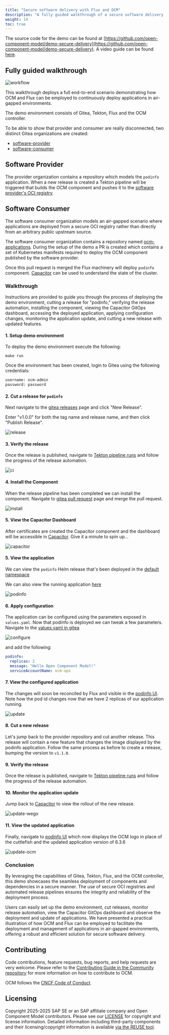 ```yaml
---
title: "Secure software delivery with Flux and OCM"
description: "A fully guided walkthrough of a secure software delivery scenario."
weight: 14
toc: true
---
```


The source code for the demo can be found at [https://github.com/open-component-model/demo-secure-delivery](https://github.com/open-component-model/demo-secure-delivery).
A video guide can be found [here](https://share.vidyard.com/watch/NjNrZF2926RUTSUvkU4MdR).

## Fully guided walkthrough

![workflow](https://raw.githubusercontent.com/open-component-model/demo-secure-delivery/refs/heads/main/docs/images/new_diagram.png)

This walkthrough deploys a full end-to-end scenario demonstrating how OCM and Flux can be employed to continuously deploy applications in air-gapped environments.

The demo environment consists of Gitea, Tekton, Flux and the OCM controller.

To be able to show that provider and consumer are really disconnected, two distinct Gitea organizations are created:

- [software-provider](https://gitea.ocm.dev/software-provider)
- [software-consumer](https://gitea.ocm.dev/software-consumer)

## Software Provider

The provider organization contains a repository which models the `podinfo` application. When a new release is created a Tekton pipeline will be triggered that builds the OCM component and pushes it to the [software provider's OCI registry](https://gitea.ocm.dev/software-provider/-/packages).

## Software Consumer

The software consumer organization models an air-gapped scenario where applications are deployed from a secure OCI registry rather than directly from an arbitrary public upstream source.

The software consumer organization contains a repository named [ocm-applications](https://gitea.ocm.dev/software-consumer/ocm-applications). During the setup of the demo a PR is created which contains a set of Kubernetes manifests required to deploy the OCM component published by the software provider.

Once this pull request is merged the Flux machinery will deploy `podinfo` component. [Capacitor](https://capacitor.ocm.dev) can be used to understand the state of the cluster.

### Walkthrough

Instructions are provided to guide you through the process of deploying the demo environment, cutting a release for "podinfo," verifying the release automation, installing the component, viewing the Capacitor GitOps dashboard, accessing the deployed application, applying configuration changes, monitoring the application update, and cutting a new release with updated features.

#### 1. Setup demo environment

To deploy the demo environment execute the following:

`make run`

Once the environment has been created, login to Gitea using the following credentials:

```bash
username: ocm-admin
password: password
```

#### 2. Cut a release for `podinfo`

Next navigate to the [gitea releases](https://gitea.ocm.dev/software-provider/podinfo-component/releases) page and click "New Release".

Enter "v1.0.0" for both the tag name and release name, and then click "Publish Release".

![release](https://raw.githubusercontent.com/open-component-model/demo-secure-delivery/refs/heads/main/docs/images/publish.png)

#### 3. Verify the release

Once the release is published, navigate to [Tekton pipeline runs](https://ci.ocm.dev/#/namespaces/tekton-pipelines/pipelineruns) and follow the progress of the release automation.

![ci](https://raw.githubusercontent.com/open-component-model/demo-secure-delivery/refs/heads/main/docs/images/release_automation.png)

#### 4. Install the Component

When the release pipeline has been completed we can install the component. Navigate to [gitea pull request](https://gitea.ocm.dev/software-consumer/ocm-applications/pulls/1) page and merge the pull request.

![install](https://raw.githubusercontent.com/open-component-model/demo-secure-delivery/refs/heads/main/docs/images/install.png)

#### 5. View the Capacitor Dashboard

After certificates are created the Capacitor component and the dashboard will be accessible in [Capacitor](https://capacitor.ocm.dev). Give it a minute to spin up...

![capacitor](https://raw.githubusercontent.com/open-component-model/demo-secure-delivery/refs/heads/main/docs/images/capacitor.png)

#### 5. View the application

We can view the `podinfo` Helm release that's been deployed in the [default namespace](https://capacitor.ocm.dev/)

We can also view the running application [here](https://podinfo.ocm.dev)

![podinfo](https://raw.githubusercontent.com/open-component-model/demo-secure-delivery/refs/heads/main/docs/images/application.png)

#### 6. Apply configuration

The application can be configured using the parameters exposed in `values.yaml`. Now that podinfo is deployed we can tweak a few parameters.
Navigate to the [values.yaml in gitea](https://gitea.ocm.dev/software-consumer/ocm-applications/_edit/main/values.yaml)

![configure](https://raw.githubusercontent.com/open-component-model/demo-secure-delivery/refs/heads/main/docs/images/configure.png)

and add the following:

```yaml
podinfo:
  replicas: 2
  message: "Hello Open Component Model!"
  serviceAccountName: ocm-ops
```

#### 7. View the configured application

The changes will soon be reconciled by Flux and visible in the [podinfo UI](https://podinfo.ocm.dev). Note how the pod id changes now that we have 2 replicas of our application running.

![update](https://raw.githubusercontent.com/open-component-model/demo-secure-delivery/refs/heads/main/docs/images/update.png)

#### 8. Cut a new release

Let's jump back to the provider repository and cut another release. This release will contain a new feature that changes the image displayed by the podinfo application. Follow the same process as before to create a release, bumping the version to `v1.1.0`.

#### 9. Verify the release

Once the release is published, navigate to [Tekton pipeline runs](https://ci.ocm.dev/#/namespaces/tekton-pipelines/pipelineruns) and follow the progress of the release automation.

#### 10. Monitor the application update

Jump back to [Capacitor](https://capacitor.ocm.dev) to view the rollout of the new release.

![update-wego](https://raw.githubusercontent.com/open-component-model/demo-secure-delivery/refs/heads/main/docs/images/update-wego.png)

#### 11. View the updated application

Finally, navigate to [podinfo UI](https://podinfo.ocm.dev) which now displays the OCM logo in place of the cuttlefish and the updated application version of 6.3.6

![update-ocm](https://raw.githubusercontent.com/open-component-model/demo-secure-delivery/refs/heads/main/docs/images/update-ocm.png)

### Conclusion

By leveraging the capabilities of Gitea, Tekton, Flux, and the OCM controller, this demo showcases the seamless deployment of components and dependencies in a secure manner. The use of secure OCI registries and automated release pipelines ensures the integrity and reliability of the deployment process.

Users can easily set up the demo environment, cut releases, monitor release automation, view the Capacitor GitOps dashboard and observe the deployment and update of applications. We have presented a practical illustration of how OCM and Flux can be employed to facilitate the deployment and management of applications in air-gapped environments, offering a robust and efficient solution for secure software delivery.

## Contributing

Code contributions, feature requests, bug reports, and help requests are very welcome. Please refer to the [Contributing Guide in the Community repository](https://github.com/open-component-model/community/blob/main/CONTRIBUTING.md) for more information on how to contribute to OCM.

OCM follows the [CNCF Code of Conduct](https://github.com/cncf/foundation/blob/main/code-of-conduct.md).

## Licensing

Copyright 2025-2025 SAP SE or an SAP affiliate company and Open Component Model contributors.
Please see our [LICENSE](https://github.com/open-component-model/.github/blob/main/LICENSE) for copyright and license information.
Detailed information including third-party components and their licensing/copyright information is available [via the REUSE tool](https://api.reuse.software/info/github.com/open-component-model/demo-secure-delivery).

